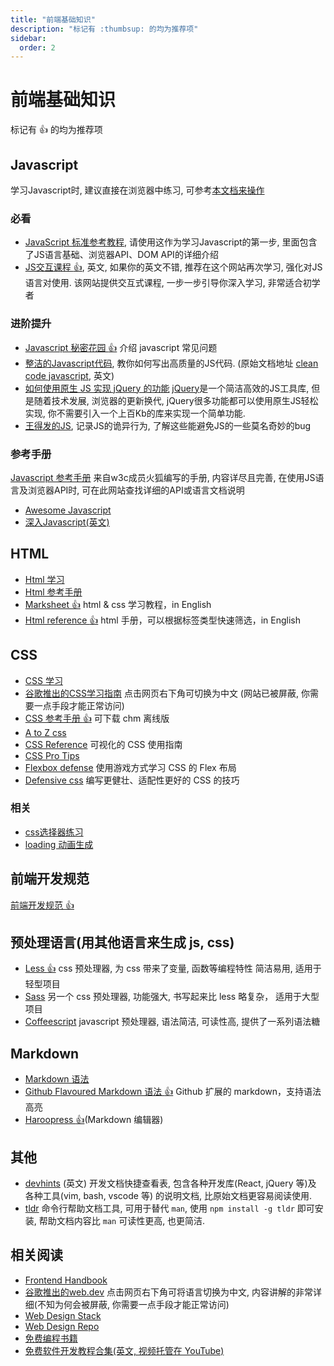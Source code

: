 ```yaml
---
title: "前端基础知识"
description: "标记有 :thumbsup: 的均为推荐项"
sidebar:
  order: 2
---
```


# 前端基础知识

标记有 :thumbsup: 的均为推荐项

## Javascript
学习Javascript时, 建议直接在浏览器中练习, 可参考[本文档来操作](./learning/?id=使用-chrome-开发者工具学习)

### 必看
- [JavaScript 标准参考教程](http://javascript.ruanyifeng.com/), 请使用这作为学习Javascript的第一步, 里面包含了JS语言基础、浏览器API、DOM API的详细介绍
- [JS交互课程 :thumbsup:](https://learnjavascript.online/), 英文, 如果你的英文不错, 推荐在这个网站再次学习, 强化对JS语言对使用. 该网站提供交互式课程, 一步一步引导你深入学习, 非常适合初学者

### 进阶提升
- [Javascript 秘密花园 :thumbsup:](http://bonsaiden.github.io/JavaScript-Garden/zh/) 介绍 javascript 常见问题
- [整洁的Javascript代码](https://github.com/beginor/clean-code-javascript), 教你如何写出高质量的JS代码. (原始文档地址 [clean code javascript](https://github.com/ryanmcdermott/clean-code-javascript), 英文)
- [如何使用原生 JS 实现 jQuery 的功能](https://github.com/nefe/You-Dont-Need-jQuery/blob/master/README.zh-CN.md) [jQuery](https://www.jquery123.com/)是一个简洁高效的JS工具库, 但是随着技术发展, 浏览器的更新换代, jQuery很多功能都可以使用原生JS轻松实现, 你不需要引入一个上百Kb的库来实现一个简单功能.
- [王得发的JS](https://wtfjs.com/), 记录JS的诡异行为, 了解这些能避免JS的一些莫名奇妙的bug

### 参考手册
[Javascript 参考手册](https://developer.mozilla.org/zh-CN/docs/Web/JavaScript) 来自w3c成员火狐编写的手册, 内容详尽且完善, 在使用JS语言及浏览器API时, 可在此网站查找详细的API或语言文档说明


- [Awesome Javascript](https://github.com/wwsun/awesome-javascript)
- [深入Javascript(英文)](https://exploringjs.com/deep-js/toc.html)


## HTML

- [Html 学习](http://zh.html.net/tutorials/html/)
- [Html 参考手册](http://w3school.com.cn/html/index.asp)
- [Marksheet :thumbsup:](http://marksheet.io/) html & css 学习教程，in English
- [Html reference :thumbsup:](http://htmlreference.io/) html 手册，可以根据标签类型快速筛选，in English

## CSS

- [CSS 学习](http://www.w3school.com.cn/css/)
- [谷歌推出的CSS学习指南](https://web.dev/learn/css/) 点击网页右下角可切换为中文 (网站已被屏蔽, 你需要一点手段才能正常访问)
- [CSS 参考手册 :thumbsup:](http://css.doyoe.com/) 可下载 chm 离线版
- [A to Z css](http://www.atozcss.com/ 'CSS Screencasts for Designers & Developers')
- [CSS Reference](http://cssreference.io/) 可视化的 CSS 使用指南
- [CSS Pro Tips](https://github.com/AllThingsSmitty/css-protips)
- [Flexbox defense](http://www.flexboxdefense.com/) 使用游戏方式学习 CSS 的 Flex 布局
- [Defensive css](https://defensivecss.dev) 编写更健壮、适配性更好的 CSS 的技巧

### 相关
* [css选择器练习](https://css-speedrun.netlify.app/)
* [loading 动画生成](https://whirl.netlify.app/)

## 前端开发规范

[前端开发规范 :thumbsup:](./guideline.md)

## 预处理语言(用其他语言来生成 js, css)

- [Less :thumbsup:](http://www.lesscss.net/) css 预处理器, 为 css 带来了变量, 函数等编程特性 简洁易用, 适用于轻型项目
- [Sass](http://sass-lang.com/guide) 另一个 css 预处理器, 功能强大, 书写起来比 less 略复杂， 适用于大型项目
- [Coffeescript](http://coffeescript.org/) javascript 预处理器, 语法简洁, 可读性高, 提供了一系列语法糖

## Markdown

- [Markdown 语法](http://wowubuntu.com/markdown/)
- [Github Flavoured Markdown 语法 :thumbsup:](https://help.github.com/articles/github-flavored-markdown/) Github 扩展的 markdown，支持语法高亮
- [Haroopress :thumbsup:](http://pad.haroopress.com/user.html#download)(Markdown 编辑器)

## 其他

- [devhints](https://devhints.io) (英文) 开发文档快捷查看表, 包含各种开发库(React, jQuery 等)及 各种工具(vim, bash, vscode 等) 的说明文档, 比原始文档更容易阅读使用.
- [tldr](https://www.npmjs.com/package/tldr) 命令行帮助文档工具, 可用于替代 `man`, 使用 `npm install -g tldr` 即可安装, 帮助文档内容比 `man` 可读性更高, 也更简洁.

## 相关阅读
- [Frontend Handbook](http://www.frontendhandbook.com/)
- [谷歌推出的web.dev](https://web.dev/learn/) 点击网页右下角可将语言切换为中文, 内容讲解的非常详细(不知为何会被屏蔽, 你需要一点手段才能正常访问)
- [Web Design Stack](http://webdesignstack.com/)
- [Web Design Repo](http://www.webdesignrepo.com/)
- [免费编程书籍](https://github.com/EbookFoundation/free-programming-books/blob/master/free-programming-books-zh.md)
- [免费软件开发教程合集(英文, 视频托管在 YouTube)](https://www.tutorialist.io/)
